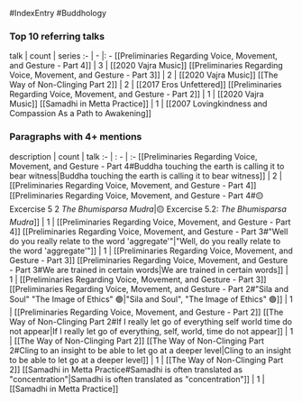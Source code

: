 #IndexEntry #Buddhology

### Top 10 referring talks
talk | count | series
:- | - |: -
[[Preliminaries Regarding Voice, Movement, and Gesture - Part 4]] | 3 | [[2020 Vajra Music]]
[[Preliminaries Regarding Voice, Movement, and Gesture - Part 3]] | 2 | [[2020 Vajra Music]]
[[The Way of Non-Clinging Part 2]] | 2 | [[2017 Eros Unfettered]]
[[Preliminaries Regarding Voice, Movement, and Gesture - Part 2]] | 1 | [[2020 Vajra Music]]
[[Samadhi in Metta Practice]] | 1 | [[2007 Lovingkindness and Compassion As a Path to Awakening]]

### Paragraphs with 4+ mentions
description | count | talk
:- | : - | :-
[[Preliminaries Regarding Voice, Movement, and Gesture - Part 4#Buddha touching the earth is calling it to bear witness\|Buddha touching the earth is calling it to bear witness]] | 2 | [[Preliminaries Regarding Voice, Movement, and Gesture - Part 4]]
[[Preliminaries Regarding Voice, Movement, and Gesture - Part 4#🟡 Excercise 5 2 _The Bhumisparsa Mudra_\|🟡 Excercise 5.2: _The Bhumisparsa Mudra_]] | 1 | [[Preliminaries Regarding Voice, Movement, and Gesture - Part 4]]
[[Preliminaries Regarding Voice, Movement, and Gesture - Part 3#"Well do you really relate to the word 'aggregate'"\|"Well, do you really relate to the word 'aggregate'"]] | 1 | [[Preliminaries Regarding Voice, Movement, and Gesture - Part 3]]
[[Preliminaries Regarding Voice, Movement, and Gesture - Part 3#We are trained in certain words\|We are trained in certain words]] | 1 | [[Preliminaries Regarding Voice, Movement, and Gesture - Part 3]]
[[Preliminaries Regarding Voice, Movement, and Gesture - Part 2#"Sila and Soul" "The Image of Ethics" 🟢\|"Sila and Soul", "The Image of Ethics" 🟢]] | 1 | [[Preliminaries Regarding Voice, Movement, and Gesture - Part 2]]
[[The Way of Non-Clinging Part 2#If I really let go of everything self world time do not appear\|If I really let go of everything, self, world, time do not appear]] | 1 | [[The Way of Non-Clinging Part 2]]
[[The Way of Non-Clinging Part 2#Cling to an insight to be able to let go at a deeper level\|Cling to an insight to be able to let go at a deeper level]] | 1 | [[The Way of Non-Clinging Part 2]]
[[Samadhi in Metta Practice#Samadhi is often translated as "concentration"\|Samadhi is often translated as "concentration"]] | 1 | [[Samadhi in Metta Practice]]

